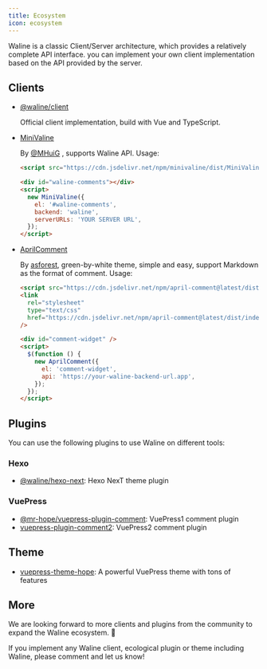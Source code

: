```yaml
---
title: Ecosystem
icon: ecosystem
---
```


Waline is a classic Client/Server architecture, which provides a relatively complete API interface. you can implement your own client implementation based on the API provided by the server.

## Clients

- [@waline/client](https://npmjs.com/@waline/client)

  Official client implementation, build with Vue and TypeScript.

- [MiniValine](https://github.com/MiniValine/MiniValine)

  By [@MHuiG](https://github.com/MHuiG) , supports Waline API. Usage:

  ```html
  <script src="https://cdn.jsdelivr.net/npm/minivaline/dist/MiniValine.min.js"></script>

  <div id="waline-comments"></div>
  <script>
    new MiniValine({
      el: '#waline-comments',
      backend: 'waline',
      serverURLs: 'YOUR SERVER URL',
    });
  </script>
  ```

- [AprilComment](https://github.com/asforest/AprilComment)

  By [asforest](https://github.com/asforest/AprilComment), green-by-white theme, simple and easy, support Markdown as the format of comment. Usage:

  ```html
  <script src="https://cdn.jsdelivr.net/npm/april-comment@latest/dist/index.js"></script>
  <link
    rel="stylesheet"
    type="text/css"
    href="https://cdn.jsdelivr.net/npm/april-comment@latest/dist/index.css"
  />

  <div id="comment-widget" />
  <script>
    $(function () {
      new AprilComment({
        el: 'comment-widget',
        api: 'https://your-waline-backend-url.app',
      });
    });
  </script>
  ```

## Plugins

You can use the following plugins to use Waline on different tools:

### Hexo

- [@waline/hexo-next](https://npmjs.com/@waline/hexo-next): Hexo NexT theme plugin

### VuePress

- [@mr-hope/vuepress-plugin-comment](https://vuepress-theme-hope.github.io/comment/): VuePress1 comment plugin
- [vuepress-plugin-comment2](https://vuepress-theme-hope.github.io/v2/comment/): VuePress2 comment plugin

## Theme

- [vuepress-theme-hope](https://vuepress-theme-hope.github.io/zh/): A powerful VuePress theme with tons of features

## More

We are looking forward to more clients and plugins from the community to expand the Waline ecosystem. :tada:

If you implement any Waline client, ecological plugin or theme including Waline, please comment and let us know!
